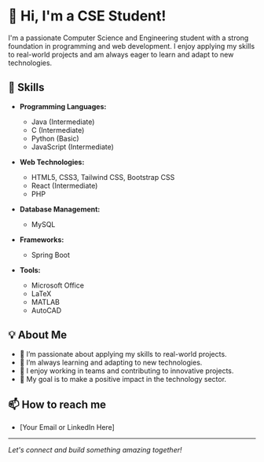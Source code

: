 # 👋 Hi, I'm a CSE Student!

I'm a passionate Computer Science and Engineering student with a strong foundation in programming and web development. I enjoy applying my skills to real-world projects and am always eager to learn and adapt to new technologies.

## 🚀 Skills

- **Programming Languages:**
  - Java (Intermediate)
  - C (Intermediate)
  - Python (Basic)
  - JavaScript (Intermediate)

- **Web Technologies:**
  - HTML5, CSS3, Tailwind CSS, Bootstrap CSS
  - React (Intermediate)
  - PHP

- **Database Management:**
  - MySQL

- **Frameworks:**
  - Spring Boot

- **Tools:**
  - Microsoft Office
  - LaTeX
  - MATLAB
  - AutoCAD

## 💡 About Me

- 🔭 I’m passionate about applying my skills to real-world projects.
- 🌱 I’m always learning and adapting to new technologies.
- 🤝 I enjoy working in teams and contributing to innovative projects.
- 🎯 My goal is to make a positive impact in the technology sector.

## 📫 How to reach me

- [Your Email or LinkedIn Here]

---

*Let's connect and build something amazing together!*

